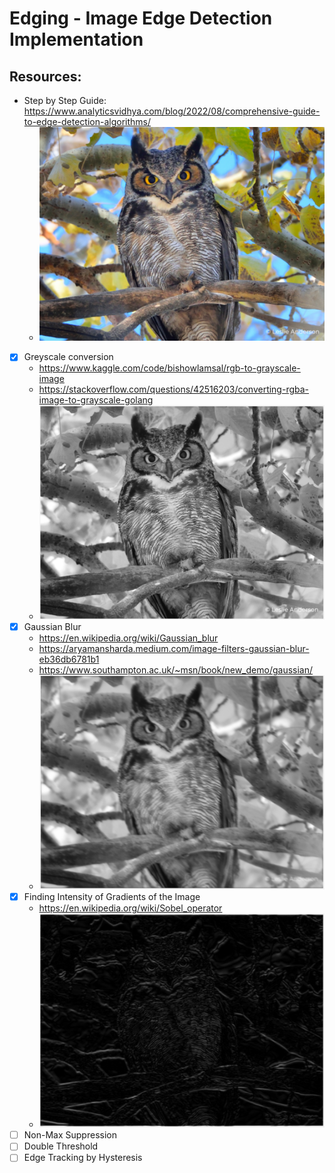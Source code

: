 # Edging - Image Edge Detection Implementation


## Resources:

- Step by Step Guide: https://www.analyticsvidhya.com/blog/2022/08/comprehensive-guide-to-edge-detection-algorithms/
    - ![original](./owl.png)

- [x] Greyscale conversion
    - https://www.kaggle.com/code/bishowlamsal/rgb-to-grayscale-image
    - https://stackoverflow.com/questions/42516203/converting-rgba-image-to-grayscale-golang
    - ![greyscale](./owl-greyscale.png)
- [x] Gaussian Blur
    - https://en.wikipedia.org/wiki/Gaussian_blur
    - https://aryamansharda.medium.com/image-filters-gaussian-blur-eb36db6781b1
    - https://www.southampton.ac.uk/~msn/book/new_demo/gaussian/
    - ![guassian blurred](./owl-gaussian.png)
- [x] Finding Intensity of Gradients of the Image
    - https://en.wikipedia.org/wiki/Sobel_operator
    - ![sobel](./owl-sobel.png)
- [ ] Non-Max Suppression
- [ ] Double Threshold
- [ ] Edge Tracking by Hysteresis
